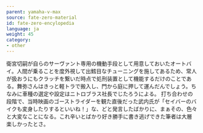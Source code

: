 ```yaml
---
parent: yamaha-v-max
source: fate-zero-material
id: fate-zero-encylopedia
language: ja
weight: 45
category:
- other
---
```


衛宮切嗣が自らのサーヴァント専用の機動手段として用意しておいたオートバイ。人間が乗ることを度外視して出鱈目なチューニングを施してあるため、常人が扱おうにもクラッチを繋いだ時点で処刑装置として機能するだけのことである。舞弥さんはきっと軽トラで搬入し、門から庭に押して運んだんでしょう。ちなみに車種の選定や設定はニトロブラス社長でじたろうによる。
打ち合わせの段階で、当時映画のゴーストライダーを観た直後だった武内氏が「セイバーのバイクも変身したりするといいね！」な、どと発言したばかりに、まぁその、色々と大変なことになる。これ辛いとばかり好き勝手に書き逃げできた筆者は大層楽しかったとさ。
